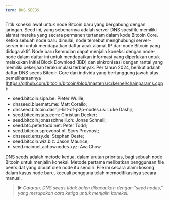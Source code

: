 ```yaml
---
term: DNS SEEDS
---
```


Titik koneksi awal untuk node Bitcoin baru yang bergabung dengan jaringan. Seed ini, yang sebenarnya adalah server DNS spesifik, memiliki alamat mereka yang secara permanen tertanam dalam kode Bitcoin Core. Ketika sebuah node baru dimulai, node tersebut menghubungi server-server ini untuk mendapatkan daftar acak alamat IP dari node Bitcoin yang diduga aktif. Node baru kemudian dapat menjalin koneksi dengan node-node dalam daftar ini untuk mendapatkan informasi yang diperlukan untuk melakukan Initial Block Download (IBD) dan sinkronisasi dengan rantai yang memiliki pekerjaan terakumulasi terbanyak. Per tahun 2024, berikut adalah daftar DNS seeds Bitcoin Core dan individu yang bertanggung jawab atas pemeliharaannya (https://github.com/bitcoin/bitcoin/blob/master/src/kernel/chainparams.cpp):
* seed.bitcoin.sipa.be: Pieter Wuille;
* dnsseed.bluematt.me: Matt Corallo;
* dnsseed.bitcoin.dashjr-list-of-p2p-nodes.us: Luke Dashjr;
* seed.bitcoinstats.com: Christian Decker;
* seed.bitcoin.jonasschnelli.ch: Jonas Schnelli;
* seed.btc.petertodd.net: Peter Todd;
* seed.bitcoin.sprovoost.nl: Sjors Provoost;
* dnsseed.emzy.de: Stephan Oeste;
* seed.bitcoin.wiz.biz: Jason Maurice;
* seed.mainnet.achownodes.xyz: Ava Chow.

DNS seeds adalah metode kedua, dalam urutan prioritas, bagi sebuah node Bitcoin untuk menjalin koneksi. Metode pertama melibatkan penggunaan file peers.dat yang dibuat oleh node itu sendiri. File ini secara alami kosong dalam kasus node baru, kecuali pengguna telah memodifikasinya secara manual.

> ► *Catatan, DNS seeds tidak boleh dikacaukan dengan "seed nodes," yang merupakan cara ketiga untuk menjalin koneksi.*